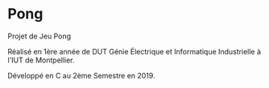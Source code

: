 # Pong
Projet de Jeu Pong

Réalisé en 1ère année de DUT Génie Électrique et Informatique Industrielle à l'IUT de Montpellier.

Développé en C au 2ème Semestre en 2019.
